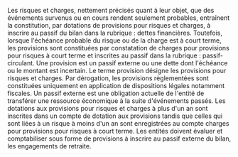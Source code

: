 Les risques et charges, nettement précisés quant à leur objet, que des événements survenus ou en cours rendent
seulement probables, entraînent la constitution, par dotations de provisions pour risques et charges, à inscrire au
passif du bilan dans la rubrique : dettes financières. Toutefois, lorsque l'échéance probable du risque ou de la
charge est à court terme, les provisions sont constituées par constatation de charges pour provisions pour risques
à court terme et inscrites au passif dans la rubrique : passif-circulant.
Une provision est un passif externe ou une dette dont l'échéance ou le montant est incertain. Le terme provision
désigne les provisions pour risques et charges.
Par dérogation, les provisions règlementées sont constituées uniquement en application de dispositions légales
notamment fiscales.
Un passif externe est une obligation actuelle de l'entité de transférer une ressource économique à la suite
d'événements passés.
Les dotations aux provisions pour risques et charges à plus d'un an sont inscrites dans un compte de dotation aux
provisions tandis que celles qui sont liées à un risque à moins d'un an sont enregistrées au compte charges pour
provisions pour risques à court terme.
Les entités doivent évaluer et comptabiliser sous forme de provisions à inscrire au passif externe du bilan, les
engagements de retraite.